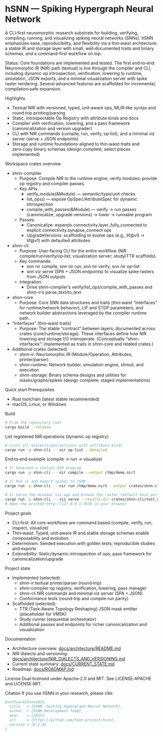 # hSNN — Spiking Hypergraph Neural Network

A CLI‑first neuromorphic research substrate for building, verifying, compiling, running, and visualizing spiking neural networks (SNNs). hSNN emphasizes ease, reproducibility, and flexibility via a thin‑waist architecture: a stable IR and storage layer with small, well‑documented traits and binary schemas, and a command‑first workflow on top.

Status: Core foundations are implemented and tested. The first end‑to‑end Neuromorphic IR (NIR) path (textual) is live through the compiler and CLI, including dynamic op introspection, verification, lowering to runtime, simulation, JSON exports, and a minimal visualization server with spike raster rendering. Several advanced features are scaffolded for incremental, compilation‑safe expansion.

Highlights
- Textual NIR with versioned, typed, unit‑aware ops, MLIR‑like syntax and round‑trip printing/parsing
- Static, introspectable Op Registry with attribute kinds and docs
- Compiler with verification, lowering, and a pass framework (canonicalization and version upgrader)
- CLI with NIR commands (compile, run, verify, op‑list), and a minimal viz server (serve + JSON endpoints)
- Storage and runtime foundations aligned to thin‑waist traits and zero‑copy binary schemas (design complete; select pieces implemented)

Workspace crates overview
- shnn-compiler
  - Purpose: Compile NIR to the runtime engine; verify modules; provide op registry and compiler passes.
  - Key APIs:
    - verify_module(&Module) — semantic/type/unit checks
    - list_ops() — expose OpSpec/AttributeSpec for dynamic introspection
    - compile_with_passes(&Module) — verify → run passes (canonicalize, upgrade versions) → lower → runnable program
  - Passes:
    - Canonicalize: expands connectivity.layer_fully_connected to explicit connectivity.synapse_connect ops
    - UpgradeVersions: scaffolding to evolve ops (e.g., lif@v0 → lif@v1) with defaulted attributes
- shnn-cli
  - Purpose: User‑facing CLI for the entire workflow (NIR compile/run/verify/op‑list; visualization server; study/TTR scaffolds).
  - Key commands:
    - snn nir compile, snn nir run, snn nir verify, snn nir op-list
    - snn viz serve (SPA + JSON endpoints) to visualize spike rasters from JSON outputs
  - Integration:
    - Drive shnn-compiler’s verify/list_ops/compile_with_passes and shnn-ir’s parse_text/to_text
- shnn-core
  - Purpose: Core SNN data structures and traits (thin‑waist “interfaces” for runtime/network behavior), LIF and STDP parameters, and network builder abstractions leveraged by the compiler runtime path.
- “Interfaces” (thin‑waist traits)
  - Purpose: The stable “contract” between layers; documented across crates (core/runtime/storage). These interfaces define how NIR lowering and storage I/O interoperate. (Conceptually “shnn-interfaces”; implemented as traits in shnn-core and related crates.)
- Additional crates (selected)
  - shnn-ir: Neuromorphic IR (Module/Operation, Attributes, printer/parser)
  - shnn-runtime: Network builder, simulation engine, stimuli, and execution
  - shnn-storage: Binary schema designs and utilities for masks/graphs/spikes (design complete; staged implementations)

Quick start
Prerequisites
- Rust toolchain (latest stable recommended)
- macOS, Linux, or Windows

Build
```bash
# From the repository root
cargo build --release
```

List registered NIR operations (dynamic op registry)
```bash
# Lists all dialects/ops/versions with attribute kinds
cargo run -p shnn-cli -- nir op-list --detailed
```

End‑to‑end example (compile → run → visualize)
```bash
# 1) Generate a textual NIR program
cargo run -p shnn-cli -- nir compile --output /tmp/demo.nirt

# 2) Run it and export spikes to JSON
cargo run -p shnn-cli -- nir run /tmp/demo.nirt --output crates/shnn-cli/test_workspace/results/run1.json

# 3) Serve the minimal viz app and browse the raster (default host:port shown)
cargo run -p shnn-cli -- viz serve --results-dir crates/shnn-cli/test_workspace/results
# Open the printed http://127.0.0.1:7878 in your browser
```

Project goals
- CLI‑first: All core workflows are command based (compile, verify, run, inspect, visualize)
- Thin‑waist: Typed, unit‑aware IR and stable storage schemas enable composability and evolution
- Determinism: Seeded execution with golden tests; reproducible studies and exports
- Extensibility: Static/dynamic introspection of ops; pass framework for canonicalization/upgrade

Project state
- Implemented (selected):
  - shnn-ir textual printer/parser (round‑trip)
  - shnn-compiler op registry, verification, lowering, pass manager
  - shnn-cli NIR commands and minimal viz server (SPA + JSON)
  - Conformance tests (round‑trip and compile‑run parity)
- Scaffolded (selected):
  - TTR (Task‑Aware Topology Reshaping) JSON mask emitter (placeholder for VMSK)
  - Study runner (sequential orchestrator)
  - Additional passes and endpoints for richer canonicalization and visualization

Documentation
- Architecture overview: [docs/architecture/README.md](docs/architecture/README.md)
- NIR dialects and versioning: [docs/architecture/NIR_DIALECTS_AND_VERSIONING.md](docs/architecture/NIR_DIALECTS_AND_VERSIONING.md)
- Current state summary: [docs/CURRENT_STATE.md](docs/CURRENT_STATE.md)
- Roadmap: [docs/ROADMAP.md](docs/ROADMAP.md)

License
Dual‑licensed under Apache‑2.0 and MIT. See LICENSE‑APACHE and LICENSE‑MIT.

Citation
If you use hSNN in your research, please cite:
```bibtex
@software{hsnn2025,
  title   = {hSNN: Spiking Hypergraph Neural Network},
  author  = {hSNN Development Team},
  year    = {2025},
  url     = {https://github.com/hsnn-project/hsnn},
  version = {0.1.0}
}